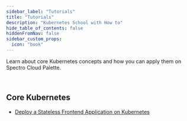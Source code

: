 ```yaml
---
sidebar_label: "Tutorials"
title: "Tutorials"
description: "Kubernetes School with How to"
hide_table_of_contents: false
hiddenFromNav: false
sidebar_custom_props: 
  icon: "book"
---
```



Learn about core Kubernetes concepts and how you can apply them on Spectro Cloud Palette.

<br />


## Core Kubernetes

- [Deploy a Stateless Frontend Application on Kubernetes](deploy-stateless-frontend-app.md)

